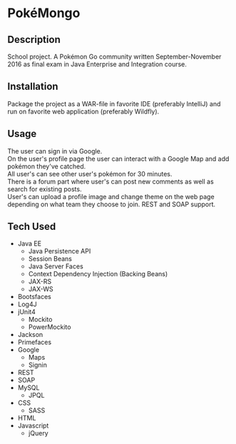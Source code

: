 # PokéMongo
## Description
School project. A Pokémon Go community written September-November 2016 as final exam in Java Enterprise and Integration course.  
## Installation
Package the project as a WAR-file in favorite IDE (preferably IntelliJ) and run on favorite web application (preferably Wildfly).  
## Usage
The user can sign in via Google.  
On the user's profile page the user can interact with a Google Map and add pokémon they've catched.  
All user's can see other user's pokémon for 30 minutes.  
There is a forum part where user's can post new comments as well as search for existing posts.  
User's can upload a profile image and change theme on the web page depending on what team they choose to join.
REST and SOAP support.
## Tech Used
* Java EE
    * Java Persistence API
    * Session Beans
    * Java Server Faces
    * Context Dependency Injection (Backing Beans)
    * JAX-RS
    * JAX-WS
* Bootsfaces
* Log4J
* jUnit4
    * Mockito
    * PowerMockito
* Jackson
* Primefaces
* Google
    * Maps
    * Signin
* REST
* SOAP
* MySQL
    * JPQL
* CSS
    * SASS
* HTML
* Javascript
    * jQuery